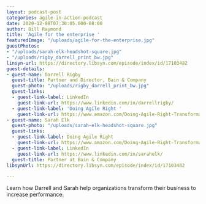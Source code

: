 ```yaml
---
layout: podcast-post
categories: agile-in-action-podcast
date: 2020-12-08T07:30:05.000-08:00
author: Bill Raymond
title: 'Agile for the enterprise '
featuredImage: "/uploads/agile-for-the-enterprise.jpg"
guestPhotos:
- "/uploads/sarah-elk-headshot-square.jpg"
- "/uploads/rigby_darrell_print_bw.jpg"
linsyn-url: https://directory.libsyn.com/episode/index/id/17103482
guest-details:
- guest-name: Darrell Rigby
  guest-title: Partner and Director, Bain & Company
  guest-photo: "/uploads/rigby_darrell_print_bw.jpg"
  guest-links:
  - guest-link-label: LinkedIn
    guest-link-url: https://www.linkedin.com/in/darrellrigby/
  - guest-link-label: 'Doing Agile Right '
    guest-link-url: https://www.amazon.com/Doing-Agile-Right-Transformation-Without/dp/163369870X/ref=sr_1_1?dchild=1&keywords=doing+agile+right+sarah+elk+darrell+rigby&qid=1607386717&sr=8-1
- guest-name: Sarah Elk
  guest-photo: "/uploads/sarah-elk-headshot-square.jpg"
  guest-links:
  - guest-link-label: Doing Agile Right
    guest-link-url: https://www.amazon.com/Doing-Agile-Right-Transformation-Without/dp/163369870X/ref=sr_1_1?dchild=1&keywords=doing+agile+right+sarah+elk+darrell+rigby&qid=1607386717&sr=8-1
  - guest-link-label: LinkedIn
    guest-link-url: https://www.linkedin.com/in/sarahelk/
  guest-title: Partner at Bain & Company
libsynUrl: https://directory.libsyn.com/episode/index/id/17103482

---
```

Learn how Darrell and Sarah help organizations transform their business to increase performance.